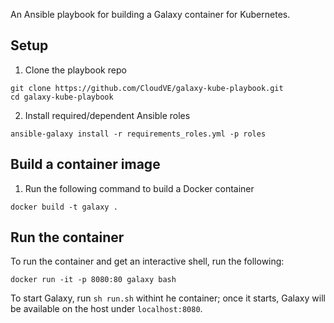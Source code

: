 An Ansible playbook for building a Galaxy container for Kubernetes.

## Setup
1. Clone the playbook repo
```
git clone https://github.com/CloudVE/galaxy-kube-playbook.git
cd galaxy-kube-playbook
```

2. Install required/dependent Ansible roles
```
ansible-galaxy install -r requirements_roles.yml -p roles
```

## Build a container image
1. Run the following command to build a Docker container
```
docker build -t galaxy .
```

## Run the container
To run the container and get an interactive shell, run the following:
```
docker run -it -p 8080:80 galaxy bash
```

To start Galaxy, run `sh run.sh` withint he container; once it starts, Galaxy
will be available on the host under `localhost:8080`.
